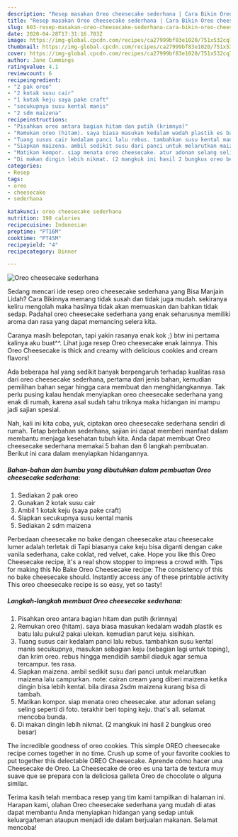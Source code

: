```yaml
---
description: "Resep masakan Oreo cheesecake sederhana | Cara Bikin Oreo cheesecake sederhana Yang Enak dan Simpel"
title: "Resep masakan Oreo cheesecake sederhana | Cara Bikin Oreo cheesecake sederhana Yang Enak dan Simpel"
slug: 603-resep-masakan-oreo-cheesecake-sederhana-cara-bikin-oreo-cheesecake-sederhana-yang-enak-dan-simpel
date: 2020-04-28T17:31:16.703Z
image: https://img-global.cpcdn.com/recipes/ca27999bf83e1020/751x532cq70/oreo-cheesecake-sederhana-foto-resep-utama.jpg
thumbnail: https://img-global.cpcdn.com/recipes/ca27999bf83e1020/751x532cq70/oreo-cheesecake-sederhana-foto-resep-utama.jpg
cover: https://img-global.cpcdn.com/recipes/ca27999bf83e1020/751x532cq70/oreo-cheesecake-sederhana-foto-resep-utama.jpg
author: Jane Cummings
ratingvalue: 4.1
reviewcount: 6
recipeingredient:
- "2 pak oreo"
- "2 kotak susu cair"
- "1 kotak keju saya pake craft"
- "secukupnya susu kental manis"
- "2 sdm maizena"
recipeinstructions:
- "Pisahkan oreo antara bagian hitam dan putih (krimnya)"
- "Remukan oreo (hitam). saya biasa masukan kedalam wadah plastik es batu lalu pukul2 pakai ulekan. kemudian parut keju. sisihkan."
- "Tuang susus cair kedalam panci lalu rebus. tambahkan susu kental manis secukupnya, masukan sebagian keju (sebagian lagi untuk toping), dan krim oreo. rebus hingga mendidih sambil diaduk agar semua tercampur. tes rasa."
- "Siapkan maizena. ambil sedikit susu dari panci untuk melarutkan maizena lalu campurkan. note: cairan cream yang diberi maizena ketika dingin bisa lebih kental. bila dirasa 2sdm maizena kurang bisa di tambah."
- "Matikan kompor. siap menata oreo cheesecake. atur adonan selang seling seperti di foto. terakhir beri toping keju. that&#39;s all. selamat mencoba bunda."
- "Di makan dingin lebih nikmat. (2 mangkuk ini hasil 2 bungkus oreo besar)"
categories:
- Resep
tags:
- oreo
- cheesecake
- sederhana

katakunci: oreo cheesecake sederhana 
nutrition: 198 calories
recipecuisine: Indonesian
preptime: "PT16M"
cooktime: "PT45M"
recipeyield: "4"
recipecategory: Dinner

---
```



![Oreo cheesecake sederhana](https://img-global.cpcdn.com/recipes/ca27999bf83e1020/751x532cq70/oreo-cheesecake-sederhana-foto-resep-utama.jpg)

Sedang mencari ide resep oreo cheesecake sederhana yang Bisa Manjain Lidah? Cara Bikinnya memang tidak susah dan tidak juga mudah. sekiranya keliru mengolah maka hasilnya tidak akan memuaskan dan bahkan tidak sedap. Padahal oreo cheesecake sederhana yang enak seharusnya memiliki aroma dan rasa yang dapat memancing selera kita.

Caranya masih belepotan, tapi yakin rasanya enak kok ;) btw ini pertama kalinya aku buat^^. Lihat juga resep Oreo cheesecake enak lainnya. This Oreo Cheesecake is thick and creamy with delicious cookies and cream flavors!

Ada beberapa hal yang sedikit banyak berpengaruh terhadap kualitas rasa dari oreo cheesecake sederhana, pertama dari jenis bahan, kemudian pemilihan bahan segar hingga cara membuat dan menghidangkannya. Tak perlu pusing kalau hendak menyiapkan oreo cheesecake sederhana yang enak di rumah, karena asal sudah tahu triknya maka hidangan ini mampu jadi sajian spesial.


Nah, kali ini kita coba, yuk, ciptakan oreo cheesecake sederhana sendiri di rumah. Tetap berbahan sederhana, sajian ini dapat memberi manfaat dalam membantu menjaga kesehatan tubuh kita. Anda dapat membuat Oreo cheesecake sederhana memakai 5 bahan dan 6 langkah pembuatan. Berikut ini cara dalam menyiapkan hidangannya.

<!--inarticleads1-->

##### Bahan-bahan dan bumbu yang dibutuhkan dalam pembuatan Oreo cheesecake sederhana:

1. Sediakan 2 pak oreo
1. Gunakan 2 kotak susu cair
1. Ambil 1 kotak keju (saya pake craft)
1. Siapkan secukupnya susu kental manis
1. Sediakan 2 sdm maizena


Perbedaan cheesecake no bake dengan cheesecake atau cheesecake lumer adalah terletak di Tapi biasanya cake keju bisa diganti dengan cake vanila sederhana, cake coklat, red velvet, cake. Hope you like this Oreo Cheesecake recipe, it&#39;s a real show stopper to impress a crowd with. Tips for making this No Bake Oreo Cheesecake recipe: The consistency of this no bake cheesecake should. Instantly access any of these printable activity This oreo cheesecake recipe is so easy, yet so tasty! 

<!--inarticleads2-->

##### Langkah-langkah membuat Oreo cheesecake sederhana:

1. Pisahkan oreo antara bagian hitam dan putih (krimnya)
1. Remukan oreo (hitam). saya biasa masukan kedalam wadah plastik es batu lalu pukul2 pakai ulekan. kemudian parut keju. sisihkan.
1. Tuang susus cair kedalam panci lalu rebus. tambahkan susu kental manis secukupnya, masukan sebagian keju (sebagian lagi untuk toping), dan krim oreo. rebus hingga mendidih sambil diaduk agar semua tercampur. tes rasa.
1. Siapkan maizena. ambil sedikit susu dari panci untuk melarutkan maizena lalu campurkan. note: cairan cream yang diberi maizena ketika dingin bisa lebih kental. bila dirasa 2sdm maizena kurang bisa di tambah.
1. Matikan kompor. siap menata oreo cheesecake. atur adonan selang seling seperti di foto. terakhir beri toping keju. that&#39;s all. selamat mencoba bunda.
1. Di makan dingin lebih nikmat. (2 mangkuk ini hasil 2 bungkus oreo besar)


The incredible goodness of oreo cookies. This simple OREO cheesecake recipe comes together in no time. Crush up some of your favorite cookies to put together this delectable OREO Cheesecake. Aprende cómo hacer una Cheesecake de Oreo. La Cheesecake de oreo es una tarta de textura muy suave que se prepara con la deliciosa galleta Oreo de chocolate o alguna similar. 

Terima kasih telah membaca resep yang tim kami tampilkan di halaman ini. Harapan kami, olahan Oreo cheesecake sederhana yang mudah di atas dapat membantu Anda menyiapkan hidangan yang sedap untuk keluarga/teman ataupun menjadi ide dalam berjualan makanan. Selamat mencoba!
